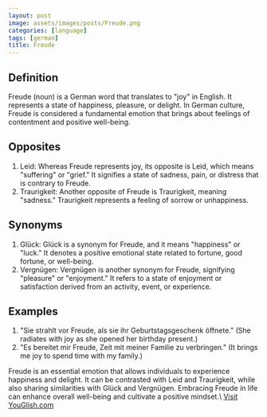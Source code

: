 ```yaml
---
layout: post
image: assets/images/posts/Freude.png
categories: [language]
tags: [german]
title: Freude
---
```


## Definition
Freude (noun) is a German word that translates to "joy" in English. It represents a state of happiness, pleasure, or delight. In German culture, Freude is considered a fundamental emotion that brings about feelings of contentment and positive well-being.

## Opposites
1. Leid: Whereas Freude represents joy, its opposite is Leid, which means "suffering" or "grief." It signifies a state of sadness, pain, or distress that is contrary to Freude. 
2. Traurigkeit: Another opposite of Freude is Traurigkeit, meaning "sadness." Traurigkeit represents a feeling of sorrow or unhappiness.

## Synonyms
1. Glück: Glück is a synonym for Freude, and it means "happiness" or "luck." It denotes a positive emotional state related to fortune, good fortune, or well-being.
2. Vergnügen: Vergnügen is another synonym for Freude, signifying "pleasure" or "enjoyment." It refers to a state of enjoyment or satisfaction derived from an activity, event, or experience.

## Examples
1. "Sie strahlt vor Freude, als sie ihr Geburtstagsgeschenk öffnete." (She radiates with joy as she opened her birthday present.)
2. "Es bereitet mir Freude, Zeit mit meiner Familie zu verbringen." (It brings me joy to spend time with my family.)

Freude is an essential emotion that allows individuals to experience happiness and delight. It can be contrasted with Leid and Traurigkeit, while also sharing similarities with Glück and Vergnügen. Embracing Freude in life can enhance overall well-being and cultivate a positive mindset.\ <a id="yg-widget-0" class="youglish-widget" data-query="Freude" data-lang="german" data-components="8412" data-auto-start="0" data-bkg-color="theme_light" data-title="How%20to%20pronounce%20Freude%20in%20German"  rel="nofollow" href="https://youglish.com">Visit YouGlish.com</a><script async src="https://youglish.com/public/emb/widget.js" charset="utf-8"></script>